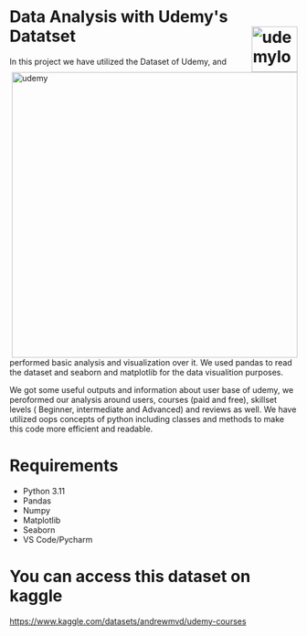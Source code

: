 # Data Analysis with Udemy's Datatset   <img src="https://s.udemycdn.com/meta/default-meta-image-v2.png" alt="udemylogo" length=80 width=80 align="right" >
<img alt="udemy" src="https://instructor-academy.onlinecoursehost.com/content/images/2022/01/introduction-to-udemy.jpg" length=300 width=500 align="right" >
<p>
In this project we have utilized the Dataset of Udemy, and performed basic analysis and visualization over it. 
We used pandas to read the dataset and seaborn and matplotlib for the data visualition purposes.
</p>
<p>
We got some useful outputs and information about user base of udemy, we peroformed our analysis around users, courses (paid and free),
skillset levels ( Beginner, intermediate and Advanced) and reviews as well. We have utilized oops concepts of python including classes
and methods to make this code more efficient and readable.
</p>


# Requirements

* Python 3.11
* Pandas
* Numpy
* Matplotlib
* Seaborn
* VS Code/Pycharm

# You can access this dataset on kaggle

https://www.kaggle.com/datasets/andrewmvd/udemy-courses
